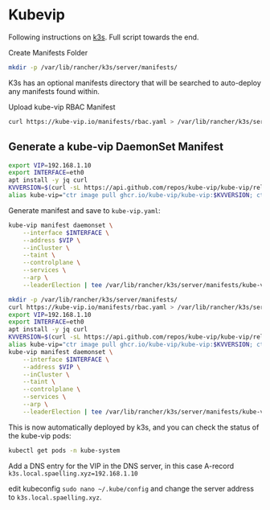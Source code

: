 # Kubevip

Following instructions on [k3s](https://kube-vip.io/docs/usage/k3s/). Full script towards the end.

Create Manifests Folder

```bash
mkdir -p /var/lib/rancher/k3s/server/manifests/
```

K3s has an optional manifests directory that will be searched to auto-deploy any manifests found within.

Upload kube-vip RBAC Manifest

```bash
curl https://kube-vip.io/manifests/rbac.yaml > /var/lib/rancher/k3s/server/manifests/kube-vip-rbac.yaml
```

## Generate a kube-vip DaemonSet Manifest

```bash
export VIP=192.168.1.10
export INTERFACE=eth0
apt install -y jq curl
KVVERSION=$(curl -sL https://api.github.com/repos/kube-vip/kube-vip/releases | jq -r ".[0].name")
alias kube-vip="ctr image pull ghcr.io/kube-vip/kube-vip:$KVVERSION; ctr run --rm --net-host ghcr.io/kube-vip/kube-vip:$KVVERSION vip /kube-vip"
```

Generate manifest and save to `kube-vip.yaml`:

```bash
kube-vip manifest daemonset \
    --interface $INTERFACE \
    --address $VIP \
    --inCluster \
    --taint \
    --controlplane \
    --services \
    --arp \
    --leaderElection | tee /var/lib/rancher/k3s/server/manifests/kube-vip.yaml
```

```bash
mkdir -p /var/lib/rancher/k3s/server/manifests/
curl https://kube-vip.io/manifests/rbac.yaml > /var/lib/rancher/k3s/server/manifests/kube-vip-rbac.yaml
export VIP=192.168.1.10
export INTERFACE=eth0
apt install -y jq curl
KVVERSION=$(curl -sL https://api.github.com/repos/kube-vip/kube-vip/releases | jq -r ".[0].name")
alias kube-vip="ctr image pull ghcr.io/kube-vip/kube-vip:$KVVERSION; ctr run --rm --net-host ghcr.io/kube-vip/kube-vip:$KVVERSION vip /kube-vip"
kube-vip manifest daemonset \
    --interface $INTERFACE \
    --address $VIP \
    --inCluster \
    --taint \
    --controlplane \
    --services \
    --arp \
    --leaderElection | tee /var/lib/rancher/k3s/server/manifests/kube-vip.yaml
```

This is now automatically deployed by k3s, and you can check the status of the kube-vip pods:

```bash
kubectl get pods -n kube-system
```

Add a DNS entry for the VIP in the DNS server, in this case A-record `k3s.local.spaelling.xyz=192.168.1.10`

edit kubeconfig `sudo nano ~/.kube/config` and change the server address to `k3s.local.spaelling.xyz`.
